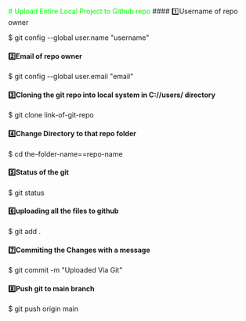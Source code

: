 <span style="color:#0f0;">
# Upload Entire Local Project to Github repo
</span>
#### 1️⃣Username of repo owner

$ git config --global user.name "username"

#### 2️⃣Email of repo owner

$ git config --global user.email "email"

#### 3️⃣Cloning the git repo into local system in C://users/ directory
$ git clone link-of-git-repo

#### 4️⃣Change Directory to that repo folder
$ cd the-folder-name==repo-name

#### 5️⃣Status of the git
$ git status

#### 6️⃣uploading all the files to github
$ git add .

#### 7️⃣Commiting the Changes with a message
$ git commit -m "Uploaded Via Git"

#### 8️⃣Push git to main branch 
$ git push origin main


